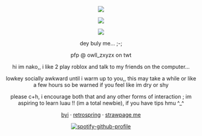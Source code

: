 <div align="center">
  
![](https://komarev.com/ghpvc/?username=CaravanOfThieves&color=yellow&label=guests_at_the_dining_table)

</div>

<div align="center">
  
![](https://files.catbox.moe/k01icq.png)
  
</div>

<div align="center">
  
![](https://files.catbox.moe/rr3737.png)

</div>
<div align="center">
  
dey buly me... ;-;

  
</div>

<div align="center">
  
pfp @ owll_zxyzx on twt

</div>
<div align="center">

<div align="center">
  
hi im nako,, i like 2 play roblox and talk to my friends on the computer...

</div>
<div align="center">
  
lowkey socially awkward until i warm up to you,, this may take a while or like a few hours so be warned if you feel like im dry or shy

</div>
<div align="center">
  
please c+h, i encourage both that and any other forms of interaction ; im aspiring to learn luau !! (im a total newbie), if you have tips hmu ^_^

</div>
<div align="center">
  
[byi](https://rentry.co/dollicore) · [retrospring](https://retrospring.net/@anthropicdesire) · [strawpage me](https://akoswonderland.straw.page)
</div>
<div align="center">

[![spotify-github-profile](https://spotify-github-profile.kittinanx.com/api/view?uid=31xu3wwd6hv7usmrqh2dnoppcqbq&cover_image=true&theme=natemoo-re&show_offline=true&background_color=3e1919&interchange=false&bar_color=4e93b1&bar_color_cover=true)](https://github.com/kittinan/spotify-github-profile)

</div>

